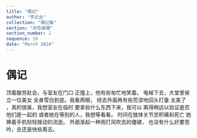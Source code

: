 ```yaml
---
title: "偶记"
author: "李尤台"
collection: "偶记集"
section: "异性阑珊"
section_number: 2
sequence: 10
date: "March 2024"
---
```


# 偶记

顶着酸劳赴会，与室友在门口
正撞上，他有些匆忙地笑着。
电梯下去，大堂里侯立一位美女
全身雪白到底。我看两眼，
绕去外面再有些荒谬地回头打量
太美了 ，真的很美，我想室友在临时
要拿些什么东西下来，我可以
离得稍远以验证是否他们是一起的
或者她在等别的人，我想等看看。
时间在肢体关节淤积痛和死亡
她捧着手机轻轻拨动的流逝。
外面渐起一种雨打风吹去的僵硬，
也没有什么好要苦吟，总还是快些离去。
